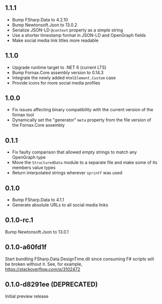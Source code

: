 ## 1.1.1
- Bump FSharp.Data to 4.2.10
- Bump Newtonsoft.Json to 13.0.2
- Serialize JSON-LD `@context` property as a simple string
- Use a shorter timestamp format in JSON-LD and OpenGraph fields
- Make social media link titles more readable

## 1.1.0
- Upgrade runtime target to .NET 6 (current LTS)
- Bump Fornax.Core assembly version to 0.14.3
- Integrate the newly added `HtmlElement.Custom` case
- Provide icons for more social media profiles

## 1.0.0
- Fix issues affecting binary compatibility with the current version of the fornax tool
- Dynamically set the "generator" `meta` property from the file version of the Fornax.Core assembly

## 0.1.1
- Fix faulty comparison that allowed empty strings to match any OpenGraph type
- Move the `StructuredData` module to a separate file and make some of its members value types
- Return interpolated strings wherever `sprintf` was used

## 0.1.0
- Bump FSharp.Data to 4.1.1
- Generate absolute URLs to all social media links

## 0.1.0-rc.1
Bump Newtonsoft.Json to 13.0.1

## 0.1.0-a60fd1f
Start bundling FSharp.Data.DesignTime.dll since consuming F# scripts will be broken without it.
See, for example, <https://stackoverflow.com/q/3102472>

## 0.1.0-d8291ee (DEPRECATED)
Initial preview release
